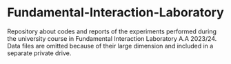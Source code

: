# Fundamental-Interaction-Laboratory
Repository about codes and reports of the experiments performed during the university course in Fundamental Interaction Laboratory A.A 2023/24.
Data files are omitted because of their large dimension and included in a separate private drive. 
